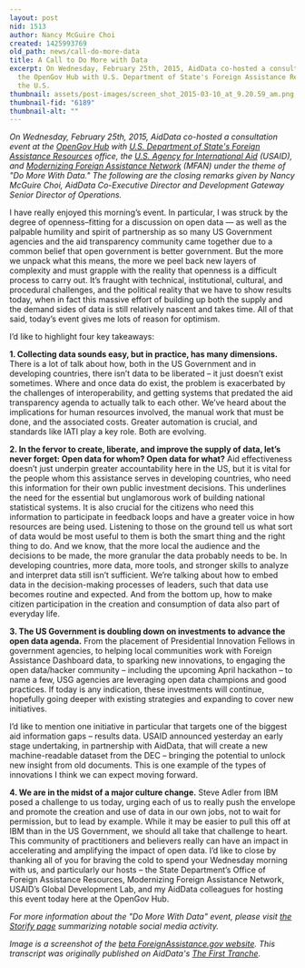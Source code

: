 ```yaml
---
layout: post
nid: 1513
author: Nancy McGuire Choi
created: 1425993769
old_path: news/call-do-more-data
title: A Call to Do More with Data
excerpt: On Wednesday, February 25th, 2015, AidData co-hosted a consultation event at
  the OpenGov Hub with U.S. Department of State's Foreign Assistance Resources office,
  the U.S.
thumbnail: assets/post-images/screen_shot_2015-03-10_at_9.20.59_am.png
thumbnail-fid: "6189"
thumbnail-alt: ""
---
```


*On Wednesday, February 25th, 2015, AidData co-hosted a consultation event at the [OpenGov Hub](http://opengovhub.org/) with [U.S. Department of State's Foreign Assistance Resources](http://www.state.gov/f/) office, the [U.S. Agency for International Aid](http://www.usaid.gov/GlobalDevLab) (USAID), and [Modernizing Foreign Assistance Network](http://www.modernizeaid.net/) (MFAN) under the theme of "Do More With Data." The following are the closing remarks given by Nancy McGuire Choi, AidData Co-Executive Director and Development Gateway Senior Director of Operations.*

I have really enjoyed this morning’s event. In particular, I was struck by the degree of openness–fitting for a discussion on open data — as well as the palpable humility and spirit of partnership as so many US Government agencies and the aid transparency community came together due to a common belief that open government is better government. But the more we unpack what this means, the more we peel back new layers of complexity and must grapple with the reality that openness is a difficult process to carry out. It’s fraught with technical, institutional, cultural, and procedural challenges, and the political reality that we have to show results today, when in fact this massive effort of building up both the supply and the demand sides of data is still relatively nascent and takes time. All of that said, today’s event gives me lots of reason for optimism.

I’d like to highlight four key takeaways:

**1. Collecting data sounds easy, but in practice, has many dimensions.** There is a lot of talk about how, both in the US Government and in developing countries, there isn’t data to be liberated – it just doesn’t exist sometimes. Where and once data do exist, the problem is exacerbated by the challenges of interoperability, and getting systems that predated the aid transparency agenda to actually talk to each other. We’ve heard about the implications for human resources involved, the manual work that must be done, and the associated costs. Greater automation is crucial, and standards like IATI play a key role. Both are evolving.

**2. In the fervor to create, liberate, and improve the supply of data, let’s never forget: Open data for whom? Open data for what?** Aid effectiveness doesn’t just underpin greater accountability here in the US, but it is vital for the people whom this assistance serves in developing countries, who need this information for their own public investment decisions. This underlines the need for the essential but unglamorous work of building national statistical systems. It is also crucial for the citizens who need this information to participate in feedback loops and have a greater voice in how resources are being used. Listening to those on the ground tell us what sort of data would be most useful to them is both the smart thing and the right thing to do. And we know, that the more local the audience and the decisions to be made, the more granular the data probably needs to be. In developing countries, more data, more tools, and stronger skills to analyze and interpret data still isn’t sufficient. We’re talking about how to embed data in the decision-making processes of leaders, such that data use becomes routine and expected. And from the bottom up, how to make citizen participation in the creation and consumption of data also part of everyday life.

**3. The US Government is doubling down on investments to advance the open data agenda.** From the placement of Presidential Innovation Fellows in government agencies, to helping local communities work with Foreign Assistance Dashboard data, to sparking new innovations, to engaging the open data/hacker community – including the upcoming April hackathon – to name a few, USG agencies are leveraging open data champions and good practices. If today is any indication, these investments will continue, hopefully going deeper with existing strategies and expanding to cover new initiatives.

I’d like to mention one initiative in particular that targets one of the biggest aid information gaps – results data. USAID announced yesterday an early stage undertaking, in partnership with AidData, that will create a new machine-readable dataset from the DEC – bringing the potential to unlock new insight from old documents. This is one example of the types of innovations I think we can expect moving forward.

**4. We are in the midst of a major culture change.** Steve Adler from IBM posed a challenge to us today, urging each of us to really push the envelope and promote the creation and use of data in our own jobs, not to wait for permission, but to lead by example. While it may be easier to pull this off at IBM than in the US Government, we should all take that challenge to heart. This community of practitioners and believers really can have an impact in accelerating and amplifying the impact of open data. I’d like to close by thanking all of you for braving the cold to spend your Wednesday morning with us, and particularly our hosts – the State Department’s Office of Foreign Assistance Resources, Modernizing Foreign Assistance Network, USAID’s Global Development Lab, and my AidData colleagues for hosting this event today here at the OpenGov Hub.

*For more information about the "Do More With Data" event, please visit [the Storify page](https://storify.com/EPP_Data/domorewithdata) summarizing notable social media activity.*

*Image is a screenshot of the [beta ForeignAssistance.gov website](http://beta.foreignassistance.gov/). This transcript was originally published on AidData's [The First Tranche](http://aiddata.org/blog/a-call-to-do-more-with-data).*
